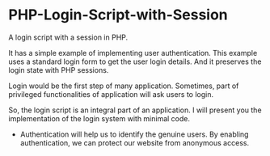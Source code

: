 # PHP-Login-Script-with-Session
 A login script with a session in PHP.

 It has a simple example of implementing user authentication. This example uses a standard login form to get the user login details. And it preserves the login state with PHP sessions.

 Login would be the first step of many application. Sometimes, part of privileged functionalities of application will ask users to login.

 So, the login script is an integral part of an application. I will present you the implementation of the login system with minimal code.

 - Authentication will help us to identify the genuine users. By enabling authentication, we can protect our website from anonymous access. 

